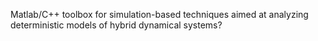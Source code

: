 Matlab/C++ toolbox for simulation-based techniques aimed at analyzing deterministic models of hybrid dynamical systems?
